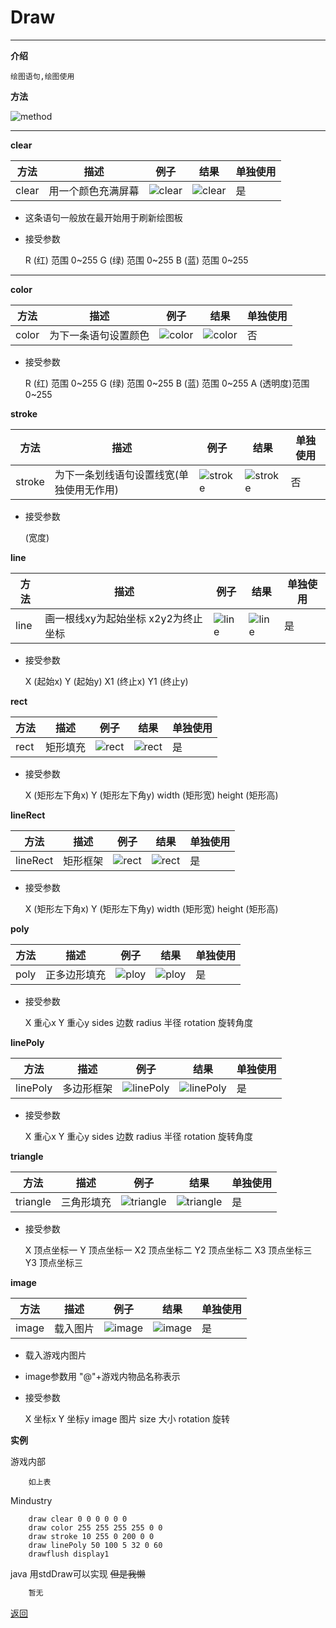 # Draw

---

**介绍**

    绘图语句,绘图使用
        
**方法**

![method](/Mindustry-guide/Guide/img/draw.png)

---

**clear**

|方法|描述|例子|结果|单独使用|
|-- |-- |-- |-- |-- |
|clear|用一个颜色充满屏幕|![clear](/Mindustry-guide/Guide/example/clear.png)|![clear](/Mindustry-guide/Guide/img/clear.png)|是|

- 这条语句一般放在最开始用于刷新绘图板
- 接受参数

    R (红) 范围 0~255
    G (绿) 范围 0~255
    B (蓝) 范围 0~255

---

**color**

|方法|描述|例子|结果|单独使用|
|-- |-- |-- |-- |-- |
|color|为下一条语句设置颜色|![color](/Mindustry-guide/Guide/example/color.png)|![color](/Mindustry-guide/Guide/img/color.png)|否|

- 接受参数

    R   (红)    范围 0~255
    G   (绿)    范围 0~255
    B   (蓝)    范围 0~255
    A   (透明度)范围 0~255

**stroke**

|方法|描述|例子|结果|单独使用|
|-- |-- |-- |-- |-- |
|stroke|为下一条划线语句设置线宽(单独使用无作用)|![stroke](/Mindustry-guide/Guide/example/stroke.png)|![stroke](/Mindustry-guide/Guide/img/stroke.png)|否|

- 接受参数

    (宽度)

**line**

|方法|描述|例子|结果|单独使用|
|-- |-- |-- |-- |-- |
|line|画一根线xy为起始坐标 x2y2为终止坐标|![line](/Mindustry-guide/Guide/example/line.png)|![line](/Mindustry-guide/Guide/img/line.png)|是|

- 接受参数

    X   (起始x)
    Y   (起始y)
    X1  (终止x)
    Y1  (终止y)

**rect**

|方法|描述|例子|结果|单独使用|
|-- |-- |-- |-- |-- |
|rect|矩形填充|![rect](/Mindustry-guide/Guide/example/rect.png)|![rect](/Mindustry-guide/Guide/img/rect.png)|是|

- 接受参数

    X   (矩形左下角x)
    Y   (矩形左下角y)
    width   (矩形宽)
    height  (矩形高)

**lineRect**

|方法|描述|例子|结果|单独使用|
|-- |-- |-- |-- |-- |
|lineRect|矩形框架|![rect](/Mindustry-guide/Guide/example/lineRect.png)|![rect](/Mindustry-guide/Guide/img/lineRect.png)|是|

- 接受参数

    X   (矩形左下角x)
    Y   (矩形左下角y)
    width   (矩形宽)
    height  (矩形高)

**poly**

|方法|描述|例子|结果|单独使用|
|-- |-- |-- |-- |-- |
|poly|正多边形填充|![ploy](/Mindustry-guide/Guide/example/poly.png)|![ploy](/Mindustry-guide/Guide/img/poly.png)|是|

- 接受参数

    X   重心x
    Y   重心y
    sides   边数
    radius  半径
    rotation  旋转角度

**linePoly**

|方法|描述|例子|结果|单独使用|
|-- |-- |-- |-- |-- |
|linePoly|多边形框架|![linePoly](/Mindustry-guide/Guide/example/linePoly.png)|![linePoly](/Mindustry-guide/Guide/img/linePoly.png)|是|

- 接受参数

    X   重心x
    Y   重心y
    sides   边数
    radius  半径
    rotation  旋转角度

**triangle**

|方法|描述|例子|结果|单独使用|
|-- |-- |-- |-- |-- |
|triangle|三角形填充|![triangle](/Mindustry-guide/Guide/example/triangle.png)|![triangle](/Mindustry-guide/Guide/img/triangle.png)|是|

- 接受参数

    X   顶点坐标一
    Y   顶点坐标一
    X2  顶点坐标二
    Y2  顶点坐标二
    X3  顶点坐标三
    Y3  顶点坐标三

**image**

|方法|描述|例子|结果|单独使用|
|-- |-- |-- |-- |-- |
|image|载入图片|![image](/Mindustry-guide/Guide/example/image.png)|![image](/Mindustry-guide/Guide/img/image.png)|是|

- 载入游戏内图片
- image参数用 "@"+游戏内物品名称表示
- 接受参数

    X   坐标x
    Y   坐标y
    image   图片
    size    大小
    rotation    旋转

**实例**

游戏内部
```
    如上表
```
Mindustry
```
    draw clear 0 0 0 0 0 0
    draw color 255 255 255 255 0 0
    draw stroke 10 255 0 200 0 0
    draw linePoly 50 100 5 32 0 60
    drawflush display1
```
java
用stdDraw可以实现 ~~但是我懒~~
```java
    暂无
```

[返回](https://lanluz.github.io/Mindustry-guide/)